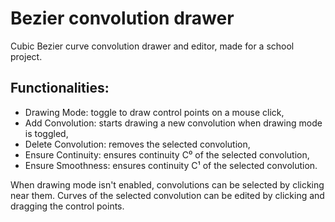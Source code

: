 # Bezier convolution drawer

Cubic Bezier curve convolution drawer and editor, made for a school project.

Functionalities:
-
 - Drawing Mode: toggle to draw control points on a mouse click,
 - Add Convolution: starts drawing a new convolution when drawing mode is toggled,
 - Delete Convolution: removes the selected convolution,
 - Ensure Continuity: ensures continuity C⁰ of the selected convolution,
 - Ensure Smoothness: ensures continuity C¹ of the selected convolution.

When drawing mode isn't enabled, convolutions can be selected by clicking near them. Curves of the selected convolution can be edited by clicking and dragging the control points.
